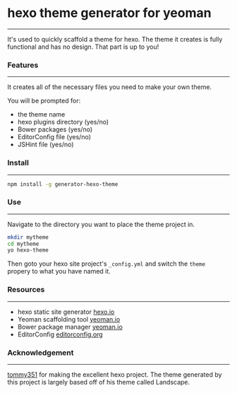 
# hexo theme generator for yeoman
---
It's used to quickly scaffold a theme for hexo. The theme it creates is fully functional and has no design. That part is up to you!

### Features
---
It creates all of the necessary files you need to make your own theme.

You will be prompted for:
* the theme name
* hexo plugins directory (yes/no)
* Bower packages (yes/no)
* EditorConfig file (yes/no)
* JSHint file (yes/no)

### Install
---
```sh
npm install -g generator-hexo-theme
```

### Use
---
Navigate to the directory you want to place the theme project in.
```sh
mkdir mytheme
cd mytheme
yo hexo-theme
```
Then goto your hexo site project's `_config.yml` and switch the `theme` propery to what you have named it.

### Resources
---
* hexo static site generator [hexo.io](http://hexo.io)
* Yeoman scaffolding tool [yeoman.io](http://yeoman.io)
* Bower package manager [yeoman.io](http://bower.io)
* EditorConfig [editorconfig.org](http://editorconfig.org)

### Acknowledgement
---
[tommy351](https://github.com/tommy351) for making the excellent hexo project. The theme generated by this project is largely based off of his theme called Landscape.
